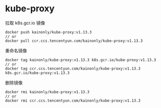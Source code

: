 # kube-proxy

拉取 k8s.gcr.io 镜像

```shell
docker push kainonly/kube-proxy:v1.13.3
// or
docker pull ccr.ccs.tencentyun.com/kainonly/kube-proxy:v1.13.3
```

重命名镜像

```shell
docker tag kainonly/kube-proxy:v1.13.3 k8s.gcr.io/kube-proxy:v1.13.3
// or
docker tag ccr.ccs.tencentyun.com/kainonly/kube-proxy:v1.13.3 k8s.gcr.io/kube-proxy:v1.13.3
```

删除镜像

```shell
docker rmi kainonly/kube-proxy:v1.13.3
// or
docker rmi ccr.ccs.tencentyun.com/kainonly/kube-proxy:v1.13.3
```
